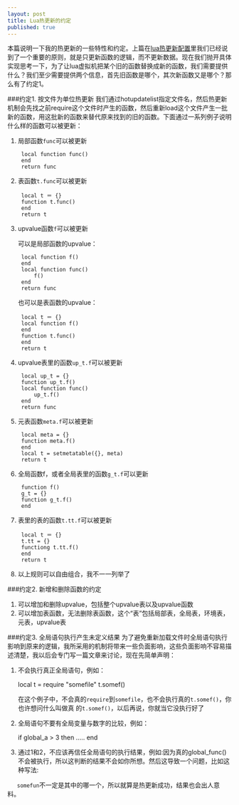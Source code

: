 ```yaml
---
layout: post
title: Lua热更新的约定
published: true
---
```




本篇说明一下我的热更新的一些特性和约定。上篇在[lua热更新配置](http://asqbtcupid.github.io/hotupdte-implement/)里我们已经说到了一个重要的原则，就是只更新函数的逻辑，而不更新数据。现在我们抛开具体实现思考一下，为了让lua虚拟机把某个旧的函数替换成新的函数，我们需要提供什么？我们至少需要提供两个信息，首先旧函数是哪个，其次新函数又是哪个？那么有了约定1。

###约定1. 按文件为单位热更新
我们通过hotupdatelist指定文件名，然后热更新机制会先找之前require这个文件时产生的函数，然后重新load这个文件产生一批新的函数，用这批新的函数来替代原来找到的旧的函数。下面通过一系列例子说明什么样的函数可以被更新：

1. 局部函数`func`可以被更新
	
    	local function func()
    	end
    	return func	
        
2. 表函数`t.func`可以被更新
		
        local t ＝ {}
        function t.func()
        end
        return t
        
3. upvalue函数`f`可以被更新
	
    可以是局部函数的upvalue：

    	local function f()
    	end
    	local function func()
    		f()
    	end
    	return func
        
    也可以是表函数的upvalue：
    
    	local t ＝ {}
        local function f()
        end
        function t.func()
        end
        return t
    
4. upvalue表里的函数`up_t.f`可以被更新
	
        local up_t = {}
        function up_t.f()
        local function func()
            up_t.f()
        end
        return func
        
5. 元表函数`meta.f`可以被更新
		
        local meta = {}
        function meta.f()
        end
        local t = setmetatable({}, meta)
        return t
        
6. 全局函数f，或者全局表里的函数`g_t.f`可以更新
		
        function f()
        g_t = {}
        function g_t.f()
        end
        
7. 表里的表的函数`t.tt.f`可以被更新
	
    	local t ＝ {}
        t.tt = {}
        functiong t.tt.f()
        end
        return t

8. 以上规则可以自由组合，我不一一列举了

###约定2. 新增和删除函数的约定

1. 可以增加和删除upvalue，包括整个upvalue表以及upvalue函数
2. 可以增加表函数，无法删除表函数，这个“表”包括局部表，全局表，环境表，元表，upvalue表

###约定3. 全局语句执行产生未定义结果
为了避免重新加载文件时全局语句执行影响到原来的逻辑，我所采用的机制将带来一些负面影响，这些负面影响不容易描述清楚，我以后会专门写一篇文章来讨论，现在先简单声明：
1. 不会执行真正全局语句，例如：

	local t = require "somefile"
	t.somef()
    
   在这个例子中，不会真的`require`到`somefile`，也不会执行真的`t.somef()`，你也许想问什么叫做真	的`t.somef()`，以后再说，你就当它没执行好了
2. 全局语句不要有全局变量与数字的比较，例如：

	if global_a > 3 then ..... end
    
3. 通过1和2，不应该再信任全局语句的执行结果，例如:因为真的global_func()不会被执行，所以这判断的结果不会如你所想。然后这导致一个问题，比如这种写法:

    
`	somefun`不一定是其中的哪一个，所以就算是热更新成功，结果也会出人意料。
